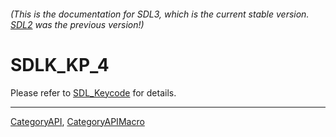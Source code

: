 ###### (This is the documentation for SDL3, which is the current stable version. [SDL2](https://wiki.libsdl.org/SDL2/) was the previous version!)
# SDLK_KP_4

Please refer to [SDL_Keycode](SDL_Keycode) for details.

----
[CategoryAPI](CategoryAPI), [CategoryAPIMacro](CategoryAPIMacro)

